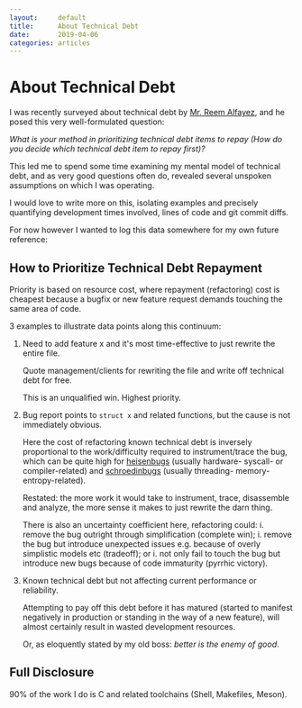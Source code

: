 ```yaml
---
layout:		default
title:		About Technical Debt
date:		2019-04-06
categories: articles
---
```


# About Technical Debt

I was recently surveyed about technical debt by
[Mr. Reem Alfayez](https://www.researchgate.net/scientific-contributions/2120714693_Reem_Alfayez),
and he posed this very well-formulated question:

*What is your method in prioritizing technical debt items to repay
(How do you decide which technical debt item to repay first)?*

This led me to spend some time examining my mental model of technical debt,
and as very good questions often do, revealed several unspoken assumptions
on which I was operating.

I would love to write more on this, isolating examples and precisely
quantifying development times involved, lines of code and git commit diffs.

For now however I wanted to log this data somewhere for my own future reference:

## How to Prioritize Technical Debt Repayment

Priority is based on resource cost, where repayment (refactoring) cost is cheapest
because a bugfix or new feature request demands touching the same area of code.

3 examples to illustrate data points along this continuum:

1. Need to add feature x and it's most time-effective
    to just rewrite the entire file.

    Quote management/clients for rewriting the file and write off
    technical debt for free.

    This is an unqualified win. Highest priority.

1. Bug report points to `struct x` and related functions,
    but the cause is not immediately obvious.

    Here the cost of refactoring known technical debt is inversely proportional
    to the work/difficulty required to instrument/trace the bug,
    which can be quite high for [heisenbugs](http://www.jargon.net/jargonfile/h/heisenbug.html)
    (usually hardware- syscall- or compiler-related)
    and [schroedinbugs](http://www.jargon.net/jargonfile/s/schroedinbug.html)
    (usually threading- memory- entropy-related).

    Restated: the more work it would take to instrument, trace, disassemble and
    analyze, the more sense it makes to just rewrite the darn thing.

    There is also an uncertainty coefficient here, refactoring could:
    i. remove the bug outright through simplification (complete win);
    i. remove the bug but introduce unexpected issues e.g. because of
        overly simplistic models etc (tradeoff); or
    i. not only fail to touch the bug but introduce new bugs
        because of code immaturity (pyrrhic victory).

1. Known technical debt but not affecting current performance or reliability.

    Attempting to pay off this debt before it has matured
    (started to manifest negatively in production
    or standing in the way of a new feature),
    will almost certainly result in wasted development resources.

    Or, as eloquently stated by my old boss: *better is the enemy of good*.

## Full Disclosure

90% of the work I do is C and related toolchains (Shell, Makefiles, Meson).
